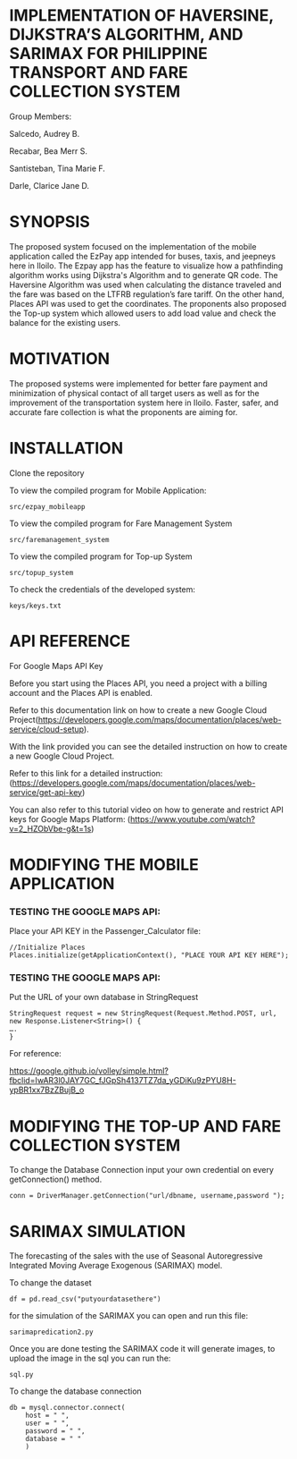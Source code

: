 # IMPLEMENTATION OF HAVERSINE, DIJKSTRA’S ALGORITHM, AND  SARIMAX FOR PHILIPPINE TRANSPORT AND  FARE COLLECTION SYSTEM
Group Members: 

Salcedo, Audrey B. 

Recabar, Bea Merr S.

Santisteban, Tina Marie F. 

Darle, Clarice Jane D.

# SYNOPSIS

The proposed system focused on the implementation of the  mobile application called the EzPay app intended for buses,  taxis, and jeepneys here in Iloilo. The Ezpay app has the  feature to visualize how a pathfinding algorithm works using  Dijkstra's Algorithm and to generate QR code. The Haversine  Algorithm was used when calculating the distance traveled and  the fare was based on the LTFRB regulation’s fare tariff.  On the other hand, Places API was used to get the coordinates.  The proponents also proposed the Top-up system which allowed  users to add load value and check the balance for the existing  users.

# MOTIVATION

The proposed systems were implemented for better fare payment  and minimization of physical contact of all target users as  well as for the improvement of the transportation system here  in Iloilo. Faster, safer, and accurate fare collection is what the proponents are aiming for.

# INSTALLATION

Clone the repository 

To view the compiled program for Mobile Application:

    src/ezpay_mobileapp

To view the compiled program for Fare Management System

    src/faremanagement_system

To view the compiled program for Top-up System

    src/topup_system
    
To check the credentials of the developed system: 

    keys/keys.txt

# API REFERENCE

For Google Maps API Key

Before you start using the Places API, you need a project with a billing account and the Places API is enabled. 

Refer to this documentation link on how to create a new Google Cloud Project(https://developers.google.com/maps/documentation/places/web-service/cloud-setup).

With the link provided you can see the detailed instruction on how to create a new Google Cloud Project.

Refer to this link for a detailed instruction:
(https://developers.google.com/maps/documentation/places/web-service/get-api-key)

You can also refer to this tutorial video on how to generate and restrict API keys for Google Maps Platform:
(https://www.youtube.com/watch?v=2_HZObVbe-g&t=1s)

# MODIFYING THE MOBILE APPLICATION

### TESTING THE GOOGLE MAPS API:

Place your API KEY in the Passenger_Calculator file:

    //Initialize Places   
    Places.initialize(getApplicationContext(), "PLACE YOUR API KEY HERE");

### TESTING THE GOOGLE MAPS API:

Put the URL of your own database in StringRequest

    StringRequest request = new StringRequest(Request.Method.POST, url,
   	new Response.Listener<String>() {
	….
	}

For reference:

https://google.github.io/volley/simple.html?fbclid=IwAR3l0JAY7GC_fJGpSh4137TZ7da_yGDiKu9zPYU8H-ypBR1xx7BzZBujB_o

# MODIFYING THE TOP-UP AND FARE COLLECTION SYSTEM

To change the Database Connection input your own credential on every getConnection() method. 

    conn = DriverManager.getConnection("url/dbname, username,password ");

# SARIMAX SIMULATION
The forecasting of the sales with the use of Seasonal  Autoregressive Integrated Moving Average Exogenous (SARIMAX)  model. 

To change the dataset

    df = pd.read_csv("putyourdatasethere")
    
for the simulation of the SARIMAX you can open and run this file: 
    
    sarimapredication2.py

Once you are done testing the SARIMAX code it will generate images, to upload the image in the sql you can run the: 

    sql.py
    
To change the database connection

    db = mysql.connector.connect(
        host = " ",
        user = " ",
        password = " ",
        database = " "     
        )
